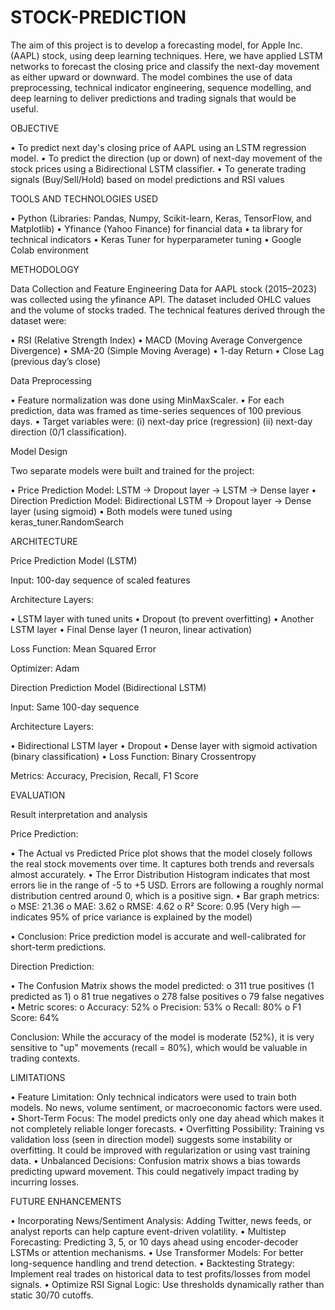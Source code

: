 # STOCK-PREDICTION
The aim of this project is to develop a forecasting model, for Apple Inc. (AAPL) stock, using deep learning techniques. Here, we have applied LSTM networks to forecast the closing price and classify the next-day movement as either upward or downward. 
The model combines the use of data preprocessing, technical indicator engineering, sequence modelling, and deep learning to deliver predictions and trading signals that would be useful.

OBJECTIVE

•	To predict next day's closing price of AAPL using an LSTM regression model.
•	To predict the direction (up or down) of next-day movement of the stock prices using a Bidirectional LSTM classifier.
•	To generate trading signals (Buy/Sell/Hold) based on model predictions and RSI values

TOOLS AND TECHNOLOGIES USED

•	Python (Libraries: Pandas, Numpy, Scikit-learn, Keras, TensorFlow, and Matplotlib)
•	Yfinance (Yahoo Finance) for financial data
•	ta library for technical indicators
•	Keras Tuner for hyperparameter tuning
•	Google Colab environment

METHODOLOGY

Data Collection and Feature Engineering
Data for AAPL stock (2015–2023) was collected using the yfinance API. The dataset included OHLC values and the volume of stocks traded. The technical features derived through the dataset were:

•	RSI (Relative Strength Index)
•	MACD (Moving Average Convergence Divergence)
•	SMA-20 (Simple Moving Average)
•	1-day Return
•	Close Lag (previous day’s close)

Data Preprocessing

•	Feature normalization was done using MinMaxScaler.
•	For each prediction, data was framed as time-series sequences of 100 previous days.
•	Target variables were: (i) next-day price (regression)
                         (ii) next-day direction (0/1 classification).

Model Design

Two separate models were built and trained for the project:

•	Price Prediction Model: LSTM → Dropout layer → LSTM → Dense layer
•	Direction Prediction Model: Bidirectional LSTM → Dropout layer → Dense layer (using sigmoid)
•	Both models were tuned using keras_tuner.RandomSearch

ARCHITECTURE

Price Prediction Model (LSTM)

Input: 100-day sequence of scaled features

Architecture Layers:

•	LSTM layer with tuned units
•	Dropout (to prevent overfitting)
•	Another LSTM layer
•	Final Dense layer (1 neuron, linear activation)

Loss Function: Mean Squared Error

Optimizer: Adam

Direction Prediction Model (Bidirectional LSTM)

Input: Same 100-day sequence

Architecture Layers:

•	Bidirectional LSTM layer
•	Dropout
•	Dense layer with sigmoid activation (binary classification)
•	Loss Function: Binary Crossentropy

Metrics: Accuracy, Precision, Recall, F1 Score


EVALUATION

Result interpretation and analysis

Price Prediction:

•	The Actual vs Predicted Price plot shows that the model closely follows the real stock movements over time. It captures both trends and reversals almost accurately.
•	The Error Distribution Histogram indicates that most errors lie in the range of -5 to +5 USD. Errors are following a roughly normal distribution centred around 0, which is a positive sign.
•	Bar graph metrics:
o	MSE: 21.36
o	MAE: 3.62
o	RMSE: 4.62
o	R² Score: 0.95 (Very high — indicates 95% of price variance is explained by the model)

•	Conclusion: Price prediction model is accurate and well-calibrated for short-term predictions.

Direction Prediction:

•	The Confusion Matrix shows the model predicted:
o	311 true positives (1 predicted as 1)
o	81 true negatives
o	278 false positives
o	79 false negatives
•	Metric scores:
o	Accuracy: 52%
o	Precision: 53%
o	Recall: 80% 
o	F1 Score: 64%

Conclusion: While the accuracy of the model is moderate (52%), it is very sensitive to "up" movements (recall = 80%), which would be valuable in trading contexts.

LIMITATIONS

•	Feature Limitation: Only technical indicators were used to train both models. No news, volume sentiment, or macroeconomic factors were used.
•	Short-Term Focus: The model predicts only one day ahead which makes it not completely reliable longer forecasts.
•	Overfitting Possibility: Training vs validation loss (seen in direction model) suggests some instability or overfitting. It could be improved with regularization or using vast training data.
•	Unbalanced Decisions: Confusion matrix shows a bias towards predicting upward movement. This could negatively impact trading by incurring losses.

FUTURE ENHANCEMENTS

•	Incorporating News/Sentiment Analysis: Adding Twitter, news feeds, or analyst reports can help capture event-driven volatility.
•	Multistep Forecasting: Predicting 3, 5, or 10 days ahead using encoder-decoder LSTMs or attention mechanisms.
•	Use Transformer Models: For better long-sequence handling and trend detection.
•	Backtesting Strategy: Implement real trades on historical data to test profits/losses from model signals.
•	Optimize RSI Signal Logic: Use thresholds dynamically rather than static 30/70 cutoffs.
